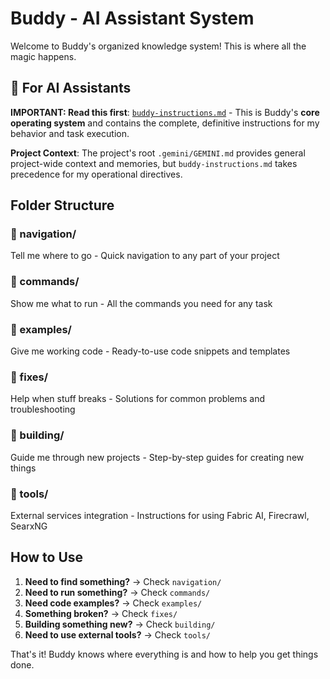 # Buddy - AI Assistant System

Welcome to Buddy's organized knowledge system! This is where all the magic happens.

## 📖 For AI Assistants

**IMPORTANT: Read this first**: [`buddy-instructions.md`](./buddy-instructions.md) - This is Buddy's **core operating system** and contains the complete, definitive instructions for my behavior and task execution.

**Project Context**: The project's root `.gemini/GEMINI.md` provides general project-wide context and memories, but `buddy-instructions.md` takes precedence for my operational directives.

## Folder Structure

### 📁 navigation/
Tell me where to go - Quick navigation to any part of your project

### 📁 commands/
Show me what to run - All the commands you need for any task

### 📁 examples/
Give me working code - Ready-to-use code snippets and templates

### 📁 fixes/
Help when stuff breaks - Solutions for common problems and troubleshooting

### 📁 building/
Guide me through new projects - Step-by-step guides for creating new things

### 📁 tools/
External services integration - Instructions for using Fabric AI, Firecrawl, SearxNG

## How to Use

1. **Need to find something?** → Check `navigation/`
2. **Need to run something?** → Check `commands/`
3. **Need code examples?** → Check `examples/`
4. **Something broken?** → Check `fixes/`
5. **Building something new?** → Check `building/`
6. **Need to use external tools?** → Check `tools/`

That's it! Buddy knows where everything is and how to help you get things done.
